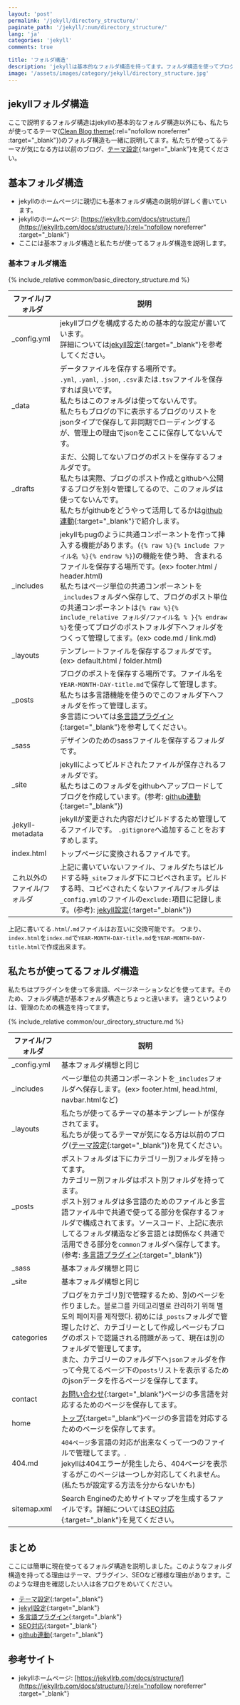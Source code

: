 ```yaml
---
layout: 'post'
permalink: '/jekyll/directory_structure/'
paginate_path: '/jekyll/:num/directory_structure/'
lang: 'ja'
categories: 'jekyll'
comments: true

title: 'フォルダ構造'
description: 'jekyllは基本的なフォルダ構造を持ってます。フォルダ構造を使ってブログを体系的に管理しましょう。'
image: '/assets/images/category/jekyll/directory_structure.jpg'
---
```


## jekyllフォルダ構造
ここで説明するフォルダ構造はjekyllの基本的なフォルダ構造以外にも、私たちが使ってるテーマ([Clean Blog theme](http://jekyllthemes.org/themes/clean-blog/){:rel="nofollow noreferrer" :target="_blank"})のフォルダ構造も一緒に説明してます。私たちが使ってるテーマが気になる方は以前のブログ、[テーマ設定]({{site.url}}/{{page.categories}}/theme/){:target="_blank"}を見てください。

## 基本フォルダ構造
- jekyllのホームページに親切にも基本フォルダ構造の説明が詳しく書いています。
- jekyllのホームページ: [https://jekyllrb.com/docs/structure/](https://jekyllrb.com/docs/structure/){:rel="nofollow noreferrer" :target="_blank"}
- ここには基本フォルダ構造と私たちが使ってるフォルダ構造を説明します。

### 基本フォルダ構造
{% include_relative common/basic_directory_structure.md %}

| ファイル/フォルダ | 説明 |
|---|---|
| _config.yml | jekyllブログを構成するための基本的な設定が書いています。<br>詳細については[jekyll設定]({{site.url}}/{{page.categories}}/configuration/){:target="_blank"}を参考してください。 |
| _data | データファイルを保存する場所です。<br> ```.yml```,  ```.yaml```, ```.json```, ```.csv```または```.tsv```ファイルを保存すれば良いです。<br>私たちはこのフォルダは使ってないんです。<br>私たちもブログの下に表示するブログのリストをjsonタイプで保存して非同期でローディングするが、管理上の理由でjsonをここに保存してないんです。 |
| _drafts | まだ、公開してないブログのポストを保存するフォルダです。<br>私たちは実際、ブログのポスト作成とgithubへ公開するブログを別々管理してるので、このフォルダは使ってないんです。<br>私たちがgithubをどうやって活用してるかは[github連動]({{site.url}}/{{page.categories}}/integrate_github/){:target="_blank"}で紹介します。  |
| _includes | jekyllもpugのように共通コンポーネントを作って挿入する機能があります。(```{% raw %}{% include ファイル名 %}{% endraw %}```)の機能を使う時、 含まれるファイルを保存する場所です。(ex> footer.html / header.html)<br>私たちはページ単位の共通コンポーネントを```_includes```フォルダへ保存して、ブログのポスト単位の共通コンポーネントは```{% raw %}{% include_relative フォルダ/ファイル名 % }{% endraw %}```を使ってブログのポストフォルダ下へフォルダをつくって管理してます。(ex> code.md / link.md)|
| _layouts | テンプレートファイルを保存するフォルダです。(ex> default.html / folder.html) |
| _posts | ブログのポストを保存する場所です。ファイル名を```YEAR-MONTH-DAY-title.md```で保存して管理します。<br>私たちは多言語機能を使うのでこのフォルダ下へフォルダを作って管理します。<br>多言語については[多言語プラグイン]({{site.url}}/{{page.categories}}/multi-languages-plugin/){:target="_blank"}を参考してください。 |
| _sass | デザインのためのsassファイルを保存するフォルダです。 |
| _site | jekyllによってビルドされたファイルが保存されるフォルダです。<br>私たちはこのフォルダをgithubへアップロードしてブログを作成しています。(参考: [github連動]({{site.url}}/{{page.categories}}/integrate_github/){:target="_blank"}) |
| .jekyll-metadata | jekyllが変更された内容だけビルドするため管理してるファイルです。 ```.gitignore```へ追加することをおすすめします。|
| index.html | トップページに変換されるファイルです。 |
| これ以外の<br>ファイル/フォルダ | 上記に書いていないファイル、フォルダたちはビルドする時```_site```フォルダ下にコピペされます。ビルドする時、コピペされたくないファイル/フォルダは```_config.yml```のファイルの```exclude:```項目に記録します。(参考): [jekyll設定]({{site.url}}/{{page.categories}}/configuration/){:target="_blank"}) |

上記に書いてる```.html```/```.md```ファイルはお互いに交換可能です。 つまり、```index.html```を```index.md```で```YEAR-MONTH-DAY-title.md```を```YEAR-MONTH-DAY-title.html```で作成出来ます。

## 私たちが使ってるフォルダ構造
私たちはプラグインを使って多言語、ページネーションなどを使ってます。そのため、フォルダ構造が基本フォルダ構造とちょっと違います。 違うというよりは、管理のための構造を持ってます。

{% include_relative common/our_directory_structure.md %}

| ファイル/フォルダ| 説明 |
|---|---|
| _config.yml | 基本フォルダ構想と同じ |
| _includes | ページ単位の共通コンポーネントを```_includes```フォルダへ保存します。(ex> footer.html, head.html, navbar.htmlなど) |
| _layouts | 私たちが使ってるテーマの基本テンプレートが保存されてます。<br>私たちが使ってるテーマが気になる方は以前のブログ([テーマ設定]({{site.url}}/{{page.categories}}/theme/){:target="_blank"})を見てください。 |
| _posts | ポストフォルダは下にカテゴリー別フォルダを持ってます。<br>カテゴリー別フォルダはポスト別フォルダを持ってます。<br>ポスト別フォルダは多言語のためのファイルと多言語ファイル中で共通で使ってる部分を保存するフォルダで構成されてます。ソースコード、上記に表示してるフォルダ構造など多言語とは関係なく共通で活用できる部分を```common```フォルダへ保存してます。(参考: [多言語プラグイン]({{site.url}}/{{page.categories}}/multi-languages-plugin/){:target="_blank"}) |
| _sass | 基本フォルダ構想と同じ |
| _site | 基本フォルダ構想と同じ |
| categories | ブログをカテゴリ別で管理するため、別のページを作りました。블로그를 카테고리별로 관리하기 위해 별도의 페이지를 제작했다. 初めには```_posts```フォルダで管理したけど、カテゴリーとして作成しページもブログのポストで認識される問題があって、現在は別のフォルダで管理してます。<br>また、カテゴリーのフォルダ下へ```json```フォルダを作って今見てるページ下の```posts```リストを表示するためのjsonデータを作るページを保存してます。 |
| contact | [お問い合わせ]({{site.url}}/contact/){:target="_blank"}ページの多言語を対応するためのページを保存してます。|
| home | [トップ]({{site.url}}){:target="_blank"}ページの多言語を対応するためのページを保存してます。 |
| 404.md | ```404ページ```多言語の対応が出来なくって一つのファイルで管理してます。.<br>jekyllは404エラーが発生したら、404ページを表示するがこのページは一つしか対応してくれません。(私たちが設定する方法を分からないかも) |
| sitemap.xml | Search Engineのためサイトマップを生成するファイルです。詳細については[SEO対応]({{site.url}}/{{page.categories}}/seo/){:target="_blank"}を見てください。 |

## まとめ
ここには簡単に現在使ってるフォルダ構造を説明しました。このようなフォルダ構造を持ってる理由はテーマ、プラグイン、SEOなど様様な理由があります。このような理由を確認したい人は各ブログをめいてください。

- [テーマ設定]({{site.url}}/{{page.categories}}/theme/){:target="_blank"}
- [jekyll設定]({{site.url}}/{{page.categories}}/configuration/){:target="_blank"}
- [多言語プラグイン]({{site.url}}/{{page.categories}}/multi-languages-plugin/){:target="_blank"}
- [SEO対応]({{site.url}}/{{page.categories}}/seo/){:target="_blank"}
- [github連動]({{site.url}}/{{page.categories}}/integrate_github/){:target="_blank"}

## 参考サイト
- jekyllホームページ: [https://jekyllrb.com/docs/structure/](https://jekyllrb.com/docs/structure/){:rel="nofollow noreferrer" :target="_blank"}